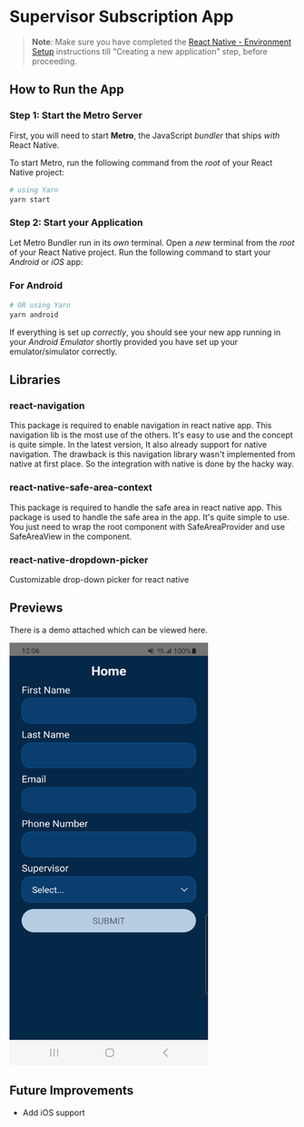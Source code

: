 # Supervisor Subscription App

> **Note**: Make sure you have completed the [React Native - Environment Setup](https://reactnative.dev/docs/environment-setup) instructions till "Creating a new application" step, before proceeding.

## How to Run the App

### Step 1: Start the Metro Server

First, you will need to start **Metro**, the JavaScript _bundler_ that ships _with_ React Native.

To start Metro, run the following command from the _root_ of your React Native project:

```bash
# using Yarn
yarn start
```

### Step 2: Start your Application

Let Metro Bundler run in its _own_ terminal. Open a _new_ terminal from the _root_ of your React Native project. Run the following command to start your _Android_ or _iOS_ app:

### For Android

```bash
# OR using Yarn
yarn android
```

If everything is set up _correctly_, you should see your new app running in your _Android Emulator_ shortly provided you have set up your emulator/simulator correctly.

## Libraries

### react-navigation

This package is required to enable navigation in react native app. This navigation lib is the most use of the others. It's easy to use and the concept is quite simple. In the latest version, It also already support for native navigation. The drawback is this navigation library wasn't implemented from native at first place. So the integration with native is done by the hacky way.

### react-native-safe-area-context

This package is required to handle the safe area in react native app. This package is used to handle the safe area in the app. It's quite simple to use. You just need to wrap the root component with SafeAreaProvider and use SafeAreaView in the component.

### react-native-dropdown-picker

Customizable drop-down picker for react native

## Previews

There is a demo attached which can be viewed here.

<img src="media/Screenshot.png" alt="Logo Folly" width="350" height="745"  />

## Future Improvements

- Add iOS support
